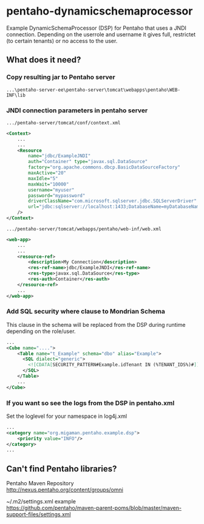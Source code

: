 # pentaho-dynamicschemaprocessor

Example DynamicSchemaProcessor (DSP) for Pentaho that uses a JNDI connection. 
Depending on the userrole and username it gives full, restrictet (to certain tenants) or no access to the user. 

## What does it need?

### Copy resulting jar to Pentaho server
`...\pentaho-server-ee\pentaho-server\tomcat\webapps\pentaho\WEB-INF\lib`

### JNDI connection parameters in pentaho server
`.../pentaho-server/tomcat/conf/context.xml`
```xml
<Context>
    ...
    ...
    <Resource 
    	name="jdbc/ExampleJNDI" 
    	auth="Container" type="javax.sql.DataSource"
    	factory="org.apache.commons.dbcp.BasicDataSourceFactory" 
    	maxActive="20" 
    	maxIdle="5"
    	maxWait="10000" 
    	username="myuser" 
    	password="mypassword" 
    	driverClassName="com.microsoft.sqlserver.jdbc.SQLServerDriver"
    	url="jdbc:sqlserver://localhost:1433;DatabaseName=myDatabaseName"
    />
</Context>
```

`.../pentaho-server/tomcat/webapps/pentaho/web-inf/web.xml`
```xml
<web-app>
    ...
    ...
    <resource-ref>
    	<description>My Connection</description>
    	<res-ref-name>jdbc/ExampleJNDI</res-ref-name>
    	<res-type>javax.sql.DataSource</res-type>
    	<res-auth>Container</res-auth>
    </resource-ref>
    ...
</web-app>
```


###  Add SQL security where clause to Mondrian Schema
This clause in the schema will be replaced from the DSP during runtime depending on the role/user.
```xml
...
<Cube name="....">
    <Table name="t_Example" schema="dbo" alias="Example">
      <SQL dialect="generic">
        <![CDATA[SECURITY_PATTERN#Example.idTenant IN (%TENANT_IDS%)#]]>
      </SQL>
    </Table>
    ...
</Cube>
```

###  If you want so see the logs from the DSP in pentaho.xml
Set the loglevel for your namespace in log4j.xml
```xml
...
<category name="org.migaman.pentaho.example.dsp">
    <priority value="INFO"/>
</category>
...
```


## Can't find Pentaho libraries?
Pentaho Maven Repository  
http://nexus.pentaho.org/content/groups/omni

~/.m2/settings.xml example  
https://github.com/pentaho/maven-parent-poms/blob/master/maven-support-files/settings.xml